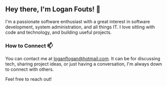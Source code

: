 ## Hey there, I'm Logan Fouts! 👋

I'm a passionate software enthusiast with a great interest in software development, system administration, and all things IT. I love sitting with code and technology, and building useful projects.

### How to Connect 📫

You can contact me at loganflogan@hotmail.com. It can be for discussing tech, sharing project ideas, or just having a conversation, I'm always down to connect with others.

Feel free to reach out!
<!---
Logan-Fouts/Logan-Fouts is a ✨ special ✨ repository because its `README.md` (this file) appears on your GitHub profile.
You can click the Preview link to take a look at your changes.
--->
